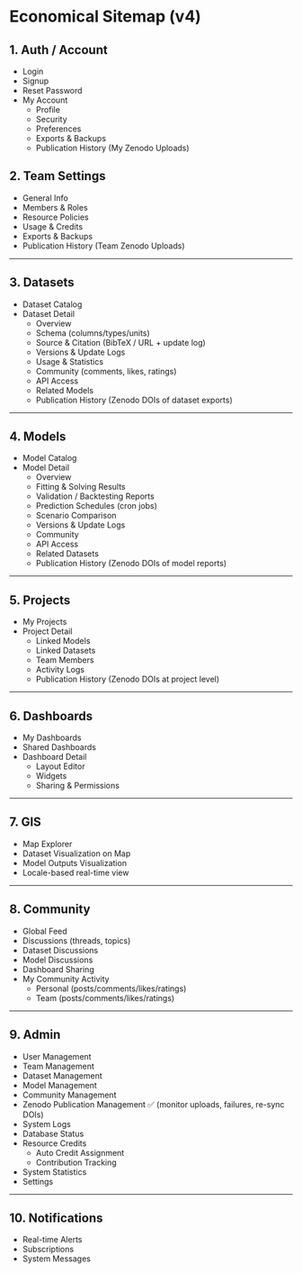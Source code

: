 # Economical Sitemap (v4)

## 1. Auth / Account
- Login
- Signup
- Reset Password
- My Account
  - Profile
  - Security
  - Preferences
  - Exports & Backups
  - Publication History (My Zenodo Uploads)

## 2. Team Settings
- General Info
- Members & Roles
- Resource Policies
- Usage & Credits
- Exports & Backups
- Publication History (Team Zenodo Uploads)

---

## 3. Datasets
- Dataset Catalog
- Dataset Detail
  - Overview
  - Schema (columns/types/units)
  - Source & Citation (BibTeX / URL + update log)
  - Versions & Update Logs
  - Usage & Statistics
  - Community (comments, likes, ratings)
  - API Access
  - Related Models
  - Publication History (Zenodo DOIs of dataset exports)

---

## 4. Models
- Model Catalog
- Model Detail
  - Overview
  - Fitting & Solving Results
  - Validation / Backtesting Reports
  - Prediction Schedules (cron jobs)
  - Scenario Comparison
  - Versions & Update Logs
  - Community
  - API Access
  - Related Datasets
  - Publication History (Zenodo DOIs of model reports)

---

## 5. Projects
- My Projects
- Project Detail
  - Linked Models
  - Linked Datasets
  - Team Members
  - Activity Logs
  - Publication History (Zenodo DOIs at project level)

---

## 6. Dashboards
- My Dashboards
- Shared Dashboards
- Dashboard Detail
  - Layout Editor
  - Widgets
  - Sharing & Permissions

---

## 7. GIS
- Map Explorer
- Dataset Visualization on Map
- Model Outputs Visualization
- Locale-based real-time view

---

## 8. Community
- Global Feed
- Discussions (threads, topics)
- Dataset Discussions
- Model Discussions
- Dashboard Sharing
- My Community Activity
  - Personal (posts/comments/likes/ratings)
  - Team (posts/comments/likes/ratings)

---

## 9. Admin
- User Management
- Team Management
- Dataset Management
- Model Management
- Community Management
- Zenodo Publication Management ✅ (monitor uploads, failures, re-sync DOIs)
- System Logs
- Database Status
- Resource Credits
  - Auto Credit Assignment
  - Contribution Tracking
- System Statistics
- Settings

---

## 10. Notifications
- Real-time Alerts
- Subscriptions
- System Messages
